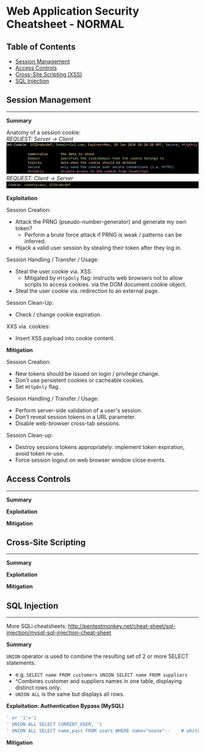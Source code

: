 Web Application Security Cheatsheet - NORMAL
==============================================

## Table of Contents

- [Session Management](#session-management)  
- [Access Controls](#access-controls)  
- [Cross-Site Scripting (XSS)](#cross-site-scripting)  
- [SQL Injection](#sql-injection)  

## Session Management
---

**Summary**  

Anatomy of a session cookie:  
_REQUEST: Server -> Client_
![Server -> Client](Resources/Cookie1.png)  
_REQUEST: Client -> Server_  
![Client -> Server](Resources/Cookie2.png)  

**Exploitation**  

Session Creation:  
* Attack the PRNG (pseudo-number-generator) and generate my own token?
  * Perform a brute force attack if PRNG is weak / patterns can be inferred.
* Hijack a valid user session by stealing their token after they log in.  

Session Handling / Transfer / Usage:  
* Steal the user cookie via. XSS.
  * Mitigated by `HttpOnly` flag: instructs web browsers not to allow scripts to access cookies. via the DOM document.cookie object.
* Steal the user cookie via. redirection to an external page.  

Session Clean-Up:
* Check / change cookie expiration.  

XXS via. cookies:
* Insert XSS payload into cookie content.  

**Mitigation**  

Session Creation:
* New tokens should be issued on login / privilege change.  
* Don't use persistent cookies or cacheable cookies.
* Set `HttpOnly` flag.  

Session Handling / Transfer / Usage:  
* Perform server-side validation of a user's session.  
* Don't reveal session tokens in a URL parameter.  
* Disable web-browser cross-tab sessions.  

Session Clean-up:
* Destroy sessions tokens appropriately: implement token expiration, avoid token re-use.  
* Force session logout on web browser window close events.  

## Access Controls
---

**Summary**  


**Exploitation**  


**Mitigation**  


## Cross-Site Scripting
---

**Summary**

**Exploitation**

**Mitigation**


## SQL Injection
---  

More SQLi cheatsheets: http://pentestmonkey.net/cheat-sheet/sql-injection/mysql-sql-injection-cheat-sheet

**Summary**  

`UNION` operator is used to combine the resulting set of 2 or more SELECT statements.
* e.g. `SELECT name FROM customers UNION SELECT name FROM suppliers`
* ^Combines customer and suppliers names in one table, displaying distinct rows only.
* `UNION ALL` is the same but displays all rows.  

**Exploitation: Authentication Bypass (MySQL)**  

```SQL
' or '1'='1
' UNION ALL SELECT CURRENT_USER, '1
' UNION ALL SELECT name,pass FROM users WHERE name="noone"--    # whitespace needed after -- comment
```



**Mitigation**
